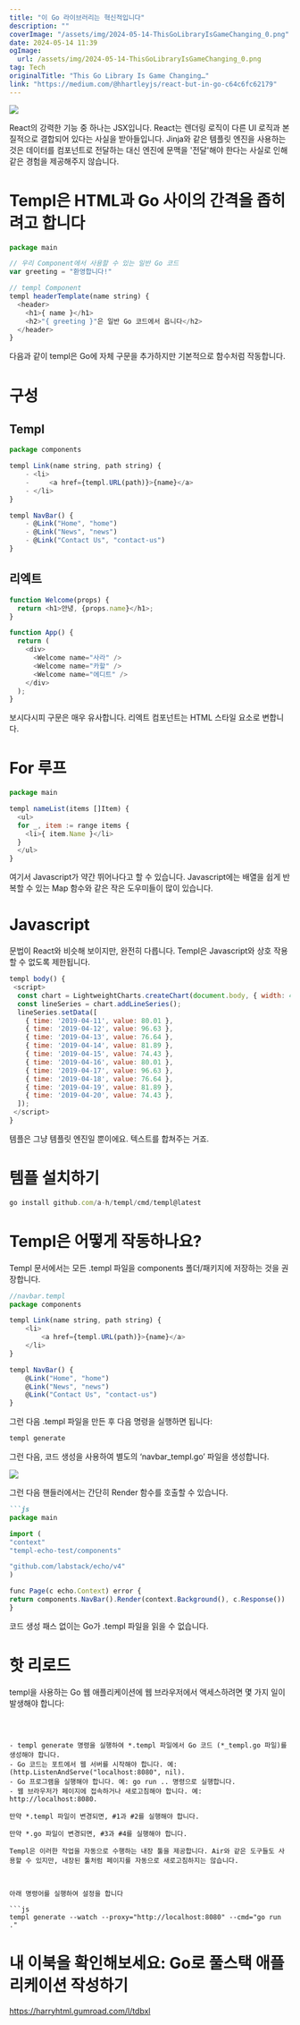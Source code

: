 ```yaml
---
title: "이 Go 라이브러리는 혁신적입니다"
description: ""
coverImage: "/assets/img/2024-05-14-ThisGoLibraryIsGameChanging_0.png"
date: 2024-05-14 11:39
ogImage: 
  url: /assets/img/2024-05-14-ThisGoLibraryIsGameChanging_0.png
tag: Tech
originalTitle: "This Go Library Is Game Changing…"
link: "https://medium.com/@hhartleyjs/react-but-in-go-c64c6fc62179"
---
```



<img src="/assets/img/2024-05-14-ThisGoLibraryIsGameChanging_0.png" />

React의 강력한 기능 중 하나는 JSX입니다. React는 렌더링 로직이 다른 UI 로직과 본질적으로 결합되어 있다는 사실을 받아들입니다. Jinja와 같은 템플릿 엔진을 사용하는 것은 데이터를 컴포넌트로 전달하는 대신 엔진에 문맥을 '전달'해야 한다는 사실로 인해 같은 경험을 제공해주지 않습니다.

# Templ은 HTML과 Go 사이의 간격을 좁히려고 합니다

```js
package main

// 우리 Component에서 사용할 수 있는 일반 Go 코드
var greeting = "환영합니다!"

// templ Component
templ headerTemplate(name string) {
  <header>
    <h1>{ name }</h1>
    <h2>"{ greeting }"은 일반 Go 코드에서 옵니다</h2>
  </header>
}
```



다음과 같이 templ은 Go에 자체 구문을 추가하지만 기본적으로 함수처럼 작동합니다.

# 구성

## Templ

```js
package components

templ Link(name string, path string) {
    - <li>
    -     <a href={templ.URL(path)}>{name}</a>
    - </li>
}

templ NavBar() {
    - @Link("Home", "home")
    - @Link("News", "news")
    - @Link("Contact Us", "contact-us")
}
```



## 리엑트

```js
function Welcome(props) {
  return <h1>안녕, {props.name}</h1>;
}

function App() {
  return (
    <div>
      <Welcome name="사라" />
      <Welcome name="카할" />
      <Welcome name="에디트" />
    </div>
  );
}
```

보시다시피 구문은 매우 유사합니다. 리엑트 컴포넌트는 HTML 스타일 요소로 변합니다.

# For 루프



```js
package main

templ nameList(items []Item) {
  <ul>
  for _, item := range items {
    <li>{ item.Name }</li>
  }
  </ul>
}
```

여기서 Javascript가 약간 뛰어나다고 할 수 있습니다. Javascript에는 배열을 쉽게 반복할 수 있는 Map 함수와 같은 작은 도우미들이 많이 있습니다.

# Javascript

문법이 React와 비슷해 보이지만, 완전히 다릅니다. Templ은 Javascript와 상호 작용할 수 없도록 제한됩니다.



```js
templ body() {
 <script>
  const chart = LightweightCharts.createChart(document.body, { width: 400, height: 300 });
  const lineSeries = chart.addLineSeries();
  lineSeries.setData([
    { time: '2019-04-11', value: 80.01 },
    { time: '2019-04-12', value: 96.63 },
    { time: '2019-04-13', value: 76.64 },
    { time: '2019-04-14', value: 81.89 },
    { time: '2019-04-15', value: 74.43 },
    { time: '2019-04-16', value: 80.01 },
    { time: '2019-04-17', value: 96.63 },
    { time: '2019-04-18', value: 76.64 },
    { time: '2019-04-19', value: 81.89 },
    { time: '2019-04-20', value: 74.43 },
  ]);
 </script>
}
```

템플은 그냥 템플릿 엔진일 뿐이에요. 텍스트를 합쳐주는 거죠.

# 템플 설치하기

```js
go install github.com/a-h/templ/cmd/templ@latest
```



# Templ은 어떻게 작동하나요?

Templ 문서에서는 모든 .templ 파일을 components 폴더/패키지에 저장하는 것을 권장합니다.

```js
//navbar.templ
package components

templ Link(name string, path string) {
    <li>
        <a href={templ.URL(path)}>{name}</a>
    </li>
}

templ NavBar() {
    @Link("Home", "home")
    @Link("News", "news")
    @Link("Contact Us", "contact-us")
}
```

그런 다음 .templ 파일을 만든 후 다음 명령을 실행하면 됩니다:



```js
templ generate
```

그런 다음, 코드 생성을 사용하여 별도의 ‘navbar_templ.go’ 파일을 생성합니다.

<img src="/assets/img/2024-05-14-ThisGoLibraryIsGameChanging_1.png" />

그런 다음 핸들러에서는 간단히 Render 함수를 호출할 수 있습니다.



```markdown
```js
package main

import (
"context"
"templ-echo-test/components"

"github.com/labstack/echo/v4"
)

func Page(c echo.Context) error {
return components.NavBar().Render(context.Background(), c.Response())
}
```

코드 생성 패스 없이는 Go가 .templ 파일을 읽을 수 없습니다.

# 핫 리로드

templ을 사용하는 Go 웹 애플리케이션에 웹 브라우저에서 액세스하려면 몇 가지 일이 발생해야 합니다:
```



- templ generate 명령을 실행하여 *.templ 파일에서 Go 코드 (*_templ.go 파일)를 생성해야 합니다.
- Go 코드는 포트에서 웹 서버를 시작해야 합니다. 예: (http.ListenAndServe("localhost:8080", nil).
- Go 프로그램을 실행해야 합니다. 예: go run .. 명령으로 실행합니다.
- 웹 브라우저가 페이지에 접속하거나 새로고침해야 합니다. 예: http://localhost:8080.

만약 *.templ 파일이 변경되면, #1과 #2를 실행해야 합니다.

만약 *.go 파일이 변경되면, #3과 #4를 실행해야 합니다.

Templ은 이러한 작업을 자동으로 수행하는 내장 툴을 제공합니다. Air와 같은 도구들도 사용할 수 있지만, 내장된 툴처럼 페이지를 자동으로 새로고침하지는 않습니다.



아래 명령어를 실행하여 설정을 합니다

```js
templ generate --watch --proxy="http://localhost:8080" --cmd="go run ."
```

# 내 이북을 확인해보세요: Go로 풀스택 애플리케이션 작성하기

https://harryhtml.gumroad.com/l/tdbxl